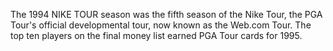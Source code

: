 The 1994 NIKE TOUR season was the fifth season of the Nike Tour, the PGA Tour's official developmental tour, now known as the Web.com Tour. The top ten players on the final money list earned PGA Tour cards for 1995.
